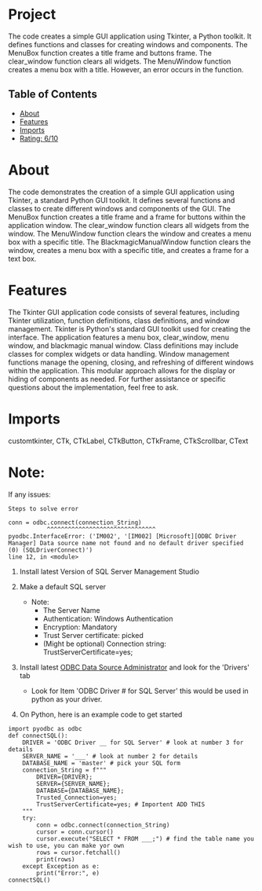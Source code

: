 # Project

The code creates a simple GUI application using Tkinter, a Python toolkit. It defines functions and classes for creating windows and components. The MenuBox function creates a title frame and buttons frame. The clear_window function clears all widgets. The MenuWindow function creates a menu box with a title. However, an error occurs in the function.

## Table of Contents

- [About](#about)
- [Features](#features)
- [Imports](#Imports)
- [Rating: 6/10](#Rating)

# About

The code demonstrates the creation of a simple GUI application using Tkinter, a standard Python GUI toolkit. It defines several functions and classes to create different windows and components of the GUI. The MenuBox function creates a title frame and a frame for buttons within the application window. The clear_window function clears all widgets from the window. The MenuWindow function clears the window and creates a menu box with a specific title. The BlackmagicManualWindow function clears the window, creates a menu box with a specific title, and creates a frame for a text box.

# Features

The Tkinter GUI application code consists of several features, including Tkinter utilization, function definitions, class definitions, and window management. Tkinter is Python's standard GUI toolkit used for creating the interface. The application features a menu box, clear_window, menu window, and blackmagic manual window. Class definitions may include classes for complex widgets or data handling. Window management functions manage the opening, closing, and refreshing of different windows within the application. This modular approach allows for the display or hiding of components as needed. For further assistance or specific questions about the implementation, feel free to ask.

# Imports

customtkinter, CTk, CTkLabel, CTkButton, CTkFrame, CTkScrollbar, CText

# **Note:**

If any issues:

    Steps to solve error

```
conn = odbc.connect(connection_String)
           ^^^^^^^^^^^^^^^^^^^^^^^^^^^^^^^
pyodbc.InterfaceError: ('IM002', '[IM002] [Microsoft][ODBC Driver Manager] Data source name not found and no default driver specified (0) (SQLDriverConnect)')
line 12, in <module>
```

1. Install latest Version of SQL Server Management Studio
2. Make a default SQL server

   * Note:
     * The Server Name
     * Authentication: Windows Authentication
     * Encryption: Mandatory
     * Trust Server certificate: picked
     * (Might be optional) Connection string: TrustServerCertificate=yes;
3. Install latest [ODBC Data Source Administrator](https://learn.microsoft.com/en-us/sql/odbc/admin/odbc-data-source-administrator?view=sql-server-ver16) and look for the 'Drivers' tab

   * Look for Item 'ODBC Driver # for SQL Server' this would be used in python as your driver.
4. On Python, here is an example code to get started

```
import pyodbc as odbc
def connectSQL():
    DRIVER = 'ODBC Driver __ for SQL Server' # look at number 3 for details
    SERVER_NAME = '___' # look at number 2 for details
    DATABASE_NAME = 'master' # pick your SQL form
    connection_String = f"""
        DRIVER={DRIVER};
        SERVER={SERVER_NAME};
        DATABASE={DATABASE_NAME};
        Trusted_Connection=yes;
        TrustServerCertificate=yes; # Importent ADD THIS
    """
    try:
        conn = odbc.connect(connection_String)
        cursor = conn.cursor()
        cursor.execute("SELECT * FROM ___;") # find the table name you wish to use, you can make yor own
        rows = cursor.fetchall()
        print(rows)
    except Exception as e:
        print("Error:", e)
connectSQL()
```
